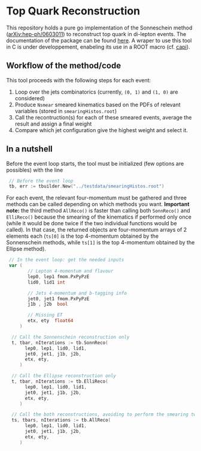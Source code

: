 # Top Quark Reconstruction

This repository holds a pure go implementation of the Sonneschein method ([arXiv:hep-ph/0603011](https://arxiv.org/abs/hep-ph/0603011))
to reconstruct top quark in di-lepton events. The documentation of the package can be found [here](https://godoc.org/github.com/rmadar/go-topquark-reco/sonn). A wraper to use this tool in C is under developpement, enabeling its use in a ROOT macro (cf. [capi](capi)).

## Workflow of the method/code

This tool proceeds with the following steps for each event:
 1. Loop over the jets combinatorics (currently, `(0, 1)` and `(1, 0)` are considered)
 2. Produce `Nsmear` smeared kinematics based on the PDFs of relevant variables (stored in `smearingHistos.root`)
 3. Call the recontruction(s) for each of these smeared events, average the result and assign a final weight
 4. Compare which jet configuration give the highest weight and select it.

## In a nutshell

Before the event loop starts, the tool must be initialized (few options are possibles) with the line

```go
 // Before the event loop
 tb, err := tbuilder.New("../testdata/smearingHistos.root")
```

For each event, the relevant four-momentum must be gathered and three
methods can be called depending on which methods you want. **Important note:** the third
method `AllReco()` is faster than calling both `SonnReco()` and `ElliReco()`
because the smearing of the kinematics if performed only once (while it would be done twice if
the two individual functions would be called). In that case, the returned objects
are four-momentum arrays of 2 elements each (`ts[0]` is the top 4-momentum obtained by the
Sonnenschein methods, while `ts[1]` is the top 4-momentum obtained by the Ellipse method).
 
 
```go
 // In the event loop: get the needed inputs
 var (
        // Lepton 4-momentum and flavour
        lep0, lep1 fmom.PxPyPzE
        lid0, lid1 int

        // Jets 4-momentum and b-tagging info
        jet0, jet1 fmom.PxPyPzE
        j1b , j2b  bool

        // Missing ET
        etx, ety  float64
     )

  // Call the Sonnenschein reconstruction only
  t, tbar, nIterations := tb.SonnReco(
	   lep0, lep1, lid0, lid1,
	   jet0, jet1, j1b, j2b,
	   etx, ety,
     )

  // Call the Ellipse reconstruction only
  t, tbar, nIterations := tb.ElliReco(
	   lep0, lep1, lid0, lid1,
	   jet0, jet1, j1b, j2b,
	   etx, ety,
     )

  // Call the both reconstructions, avoiding to perform the smearing twice.
  ts, tbars, nIterations := tb.AllReco(
	   lep0, lep1, lid0, lid1,
	   jet0, jet1, j1b, j2b, 
	   etx, ety,   
     )	   	

```